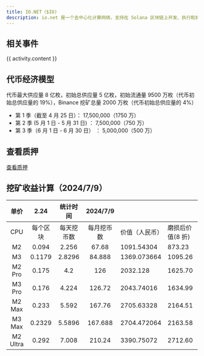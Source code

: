 ```yaml
---
title: IO.NET（$IO)
description: io.net 是一个去中心化计算网络，支持在 Solana 区块链上开发、执行和扩展 ML 应用程序，将 100 万个 GPU 组合在一起，形成世界上最大的 GPU 集群和 DePIN.io.net 聚合来自未充分利用的资源（例如独立数据中心、加密矿工以及 Filecoin、Render 等加密项目）的 GPU 来解决这个问题，这些资源结合在去中心化物理基础设施网络 (DePIN) 中，使工程师能够在可访问、可定制、经济高效且易于实施的系统中获得大量计算能力。
---
```


<PageHeader
  logo="/images/ionet/logo.png"
  coverImg="/images/ionet/cover.jpeg"
  :online="true"
  :links="links"
/>

## 相关事件

<el-timeline style="max-width: 600px">
  <el-timeline-item
    v-for="(activity, index) in activities"
    :key="index"
    :timestamp="activity.timestamp"
  >
    {{ activity.content }}
  </el-timeline-item>
</el-timeline>

## 代币经济模型

<CoinModel :coinFinance="coinFinance" />

代币最大供应量 8 亿枚，初始总供应量 5 亿枚，初始流通量 9500 万枚（代币初始总供应量的 19%），Binance 挖矿总量 2000 万枚（代币初始总供应量的 4%）

- 第 1 季（截至 4 月 25 日）： 17,500,000（1750 万）
- 第 2 季 (5 月 1 日 - 5 月 31 日) ： 7,500,000（750 万）
- 第 3 季（6 月 1 日 - 6 月 30 日） ： 5,000,000（500 万）

## 查看质押

[查看质押](https://solscan.io/account/6Bb1M6pAT6ZQa5BvouMR87Z4PcLXAjLwehgP34Q6V1tZ#transfers)

## 挖矿收益计算（2024/7/9）

|   单价   |   2.24   |  统计时间  |  2024/7/9  |                |                  |
| :------: | :------: | :--------: | :--------: | -------------- | ---------------- |
|   CPU    | 每个区块 | 每天挖币数 | 每月挖币数 | 价值（人民币） | 磨损后价值(8 折) |
|    M2    |  0.094   |   2.256    |   67.68    | 1091.54304     | 873.23           |
|    M3    |  0.1179  |   2.8296   |   84.888   | 1369.073664    | 1095.26          |
|  M2 Pro  |  0.175   |    4.2     |    126     | 2032.128       | 1625.70          |
|  M3 Pro  |  0.176   |   4.224    |   126.72   | 2043.74016     | 1634.99          |
|  M2 Max  |  0.233   |   5.592    |   167.76   | 2705.63328     | 2164.51          |
|  M3 Max  |  0.2329  |   5.5896   |  167.688   | 2704.472064    | 2163.58          |
| M2 Ultra |  0.292   |   7.008    |   210.24   | 3390.75072     | 2712.60          |

<script setup>
const links = [
  { name: 'io.net', url: 'http://io.net' },
  { name: 'X', url: 'https://x.com/ionet' },
  { name: 'Discord', url: 'https://discord.com/invite/ionetofficial' },
  { name: 'Telegram', url: 'https://t.me/io_net' },
  { name: 'Doc', url: 'https://docs.io.net/docs/inception' },
  { name: 'Claim', url: 'https://app.streamflow.finance/airdrop' },
  { name: 'Foundation', url: 'https://iog.net/' },
  { name: 'Mint教程', url: 'https://mirror.xyz/maskpad.eth/1fyMaNu3LvVj0epOeLLCLXCn4V1IEmG562swGwBdBoAn' },
]
const coinFinance = [
  { label: '最大供应量', value: '800,000,000', },
  { label: '初始供应量', value: '95,000,000', },
  { label: '第一季空投', value: '17,500,000', },
]
const activities = [
  {
    timestamp: '2024-09-08 00:00:00',
    content: 'io.net开始质押计划，质押相应IO才能获得区块奖励',
  },
  {
    timestamp: '2024-08-23',
    content: 'io.net推出质押计划，通过将设备质押在IO网络中可获得区块奖励',
  },
  {
    timestamp: '2024-6-11',
    content: 'io.net 已开放 IO 代币空投申领',
  },
  {
    timestamp: '2024-03-05',
    content: 'io.net 完成 3000 万美元A轮融资',
  },
  {
    timestamp: '2023-05-01',
    content: 'io.net 完成 1000 万美元种子轮融资',
  }
]
</script>

<style module>
</style>
